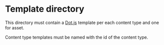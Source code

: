 # Template directory

This directory must contain a [Dot.js](http://olado.github.io/doT/index.html)
template per each content type and one for asset.

Content type templates must be named with the id of the content type.
